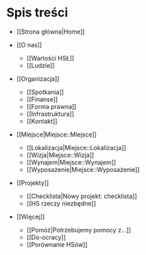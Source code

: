 # Spis treści

* [[Strona główna|Home]]
* [[O nas]]

  * [[Wartości HSŁ]]
  * [[Ludzie]]

* [[Organizacja]]
  
  * [[Spotkania]]
  * [[Finanse]]
  * [[Forma prawna]]
  * [[Infrastruktura]]
  * [[Kontakt]]

* [[Miejsce|Miejsce::Miejsce]]

  * [[Lokalizacja|Miejsce::Lokalizacja]]
  * [[Wizja|Miejsce::Wizja]]
  * [[Wynajem|Miejsce::Wynajem]]
  * [[Wyposażenie|Miejsce::Wyposażenie]]

* [[Projekty]]

  * [[Checklista|Nowy projekt: checklista]]
  * [[HS rzeczy niezbędne]]

* [[Więcej]]

  * [[Pomóż|Potrzebujemy pomocy z...]]
  * [[Do-ocracy]]
  * [[Porównanie HSów]]